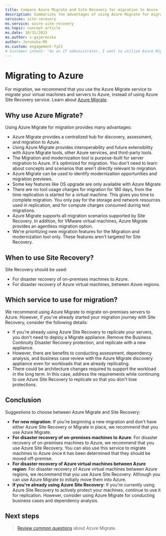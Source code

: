 ```yaml
---
title: Compare Azure Migrate and Site Recovery for migration to Azure
description: Summarizes the advantages of using Azure Migrate for migration instead of Site Recovery.
services: site-recovery
ms.service: azure-site-recovery
ms.topic: concept-article
ms.date: 10/31/2023
ms.author: v-gajeronika
author: Jeronika-MS
ms.custom: engagement-fy23
# Customer intent: "As an IT administrator, I want to utilize Azure Migrate for migrating virtual machines to Azure, so that I can leverage its centralized hub and optimize my migration process while minimizing costs and assessing modernization opportunities."
---
```


# Migrating to Azure

For migration, we recommend that you use the Azure Migrate service to migrate your virtual machines and servers to Azure, instead of using Azure Site Recovery service. Learn about [Azure Migrate](../migrate/migrate-services-overview.md).

## Why use Azure Migrate?

Using Azure Migrate for migration provides many advantages:
 
- Azure Migrate provides a centralized hub for discovery, assessment, and migration to Azure.
- Using Azure Migrate provides interoperability and future extensibility with Azure Migrate tools, other Azure services, and third-party tools.
- The Migration and modernization tool is purpose-built for server migration to Azure. It's optimized for migration. You don't need to learn about concepts and scenarios that aren't directly relevant to migration. 
- Azure Migrate can be used to identify modernization opportunities and migration previews.
- Some key features like OS upgrade are only available with Azure Migrate
- There are no tool usage charges for migration for 180 days, from the time replication is started for a virtual machine. This gives you time to complete migration. You only pay for the storage and network resources used in replication, and for compute charges consumed during test migrations.
- Azure Migrate supports all migration scenarios supported by Site Recovery. In addition, for VMware virtual machines, Azure Migrate provides an agentless migration option.
- We're prioritizing new migration features for the Migration and modernization tool only. These features aren't targeted for Site Recovery.

## When to use Site Recovery?

Site Recovery should be used:

- For disaster recovery of on-premises machines to Azure.
- For disaster recovery of Azure virtual machines, between Azure regions.

## Which service to use for migration?
 
We recommend using Azure Migrate to migrate on-premises servers to Azure.  However, if you've already started your migration journey with Site Recovery, consider the following details:

- If you're already using Azure Site Recovery to replicate your servers, you don't need to deploy a Migrate appliance. Remove the Business Continuity Disaster Recovery protection, and replicate with a new appliance.
- However, there are benefits to conducting assessment, dependency analysis, and business case review with the Azure Migrate discovery appliance even for workloads that are already replicating.
- There could be architecture changes required to support the workload in the long term. In this case, address the requirements while continuing to use Azure Site Recovery to replicate so that you don't lose protections.


## Conclusion

Suggestions to choose between Azure Migrate and Site Recovery:

- **For new migration**: If you're beginning a new migration and don't have either Azure Site Recovery or Migrate in place, we recommend that you use Azure Migrate.
- **For disaster recovery of on-premises machines to Azure**: For disaster recovery of on-premises machines to Azure, we recommend that you use Azure Site Recovery. You can also use this service to migrate machines to Azure once it has been determined that they should be moved off-premise. 
- **For disaster recovery of Azure virtual machines between Azure region**: For disaster recovery of Azure virtual machines between Azure regions, we recommend that you use Azure Site Recovery. Although you can use Azure Migrate to initially move them into Azure.
- **If you're already using Azure Site Recovery**: If you're currently using Azure Site Recovery to actively protect your machines, continue to use it for replication. However, consider using Azure Migrate for conducting business cases and dependency analysis.

## Next steps

> [Review common questions](../migrate/resources-faq.md) about Azure Migrate.
